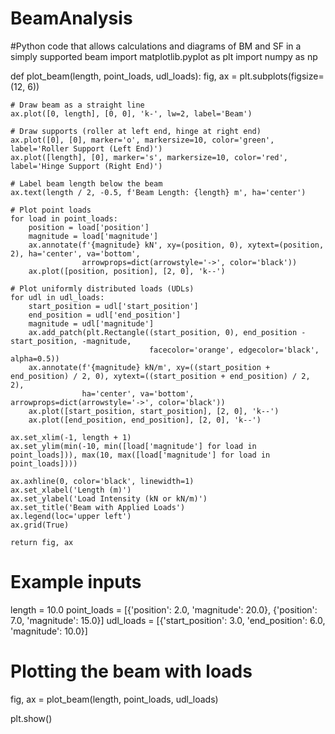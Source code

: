 # BeamAnalysis
#Python code that allows calculations and diagrams of BM and SF in a simply supported beam
import matplotlib.pyplot as plt
import numpy as np

def plot_beam(length, point_loads, udl_loads):
    fig, ax = plt.subplots(figsize=(12, 6))

    # Draw beam as a straight line
    ax.plot([0, length], [0, 0], 'k-', lw=2, label='Beam')

    # Draw supports (roller at left end, hinge at right end)
    ax.plot([0], [0], marker='o', markersize=10, color='green', label='Roller Support (Left End)')
    ax.plot([length], [0], marker='s', markersize=10, color='red', label='Hinge Support (Right End)')

    # Label beam length below the beam
    ax.text(length / 2, -0.5, f'Beam Length: {length} m', ha='center')

    # Plot point loads
    for load in point_loads:
        position = load['position']
        magnitude = load['magnitude']
        ax.annotate(f'{magnitude} kN', xy=(position, 0), xytext=(position, 2), ha='center', va='bottom',
                    arrowprops=dict(arrowstyle='->', color='black'))
        ax.plot([position, position], [2, 0], 'k--')

    # Plot uniformly distributed loads (UDLs)
    for udl in udl_loads:
        start_position = udl['start_position']
        end_position = udl['end_position']
        magnitude = udl['magnitude']
        ax.add_patch(plt.Rectangle((start_position, 0), end_position - start_position, -magnitude,
                                   facecolor='orange', edgecolor='black', alpha=0.5))
        ax.annotate(f'{magnitude} kN/m', xy=((start_position + end_position) / 2, 0), xytext=((start_position + end_position) / 2, 2),
                    ha='center', va='bottom', arrowprops=dict(arrowstyle='->', color='black'))
        ax.plot([start_position, start_position], [2, 0], 'k--')
        ax.plot([end_position, end_position], [2, 0], 'k--')

    ax.set_xlim(-1, length + 1)
    ax.set_ylim(min(-10, min([load['magnitude'] for load in point_loads])), max(10, max([load['magnitude'] for load in point_loads])))

    ax.axhline(0, color='black', linewidth=1)
    ax.set_xlabel('Length (m)')
    ax.set_ylabel('Load Intensity (kN or kN/m)')
    ax.set_title('Beam with Applied Loads')
    ax.legend(loc='upper left')
    ax.grid(True)

    return fig, ax

# Example inputs
length = 10.0
point_loads = [{'position': 2.0, 'magnitude': 20.0}, {'position': 7.0, 'magnitude': 15.0}]
udl_loads = [{'start_position': 3.0, 'end_position': 6.0, 'magnitude': 10.0}]

# Plotting the beam with loads
fig, ax = plot_beam(length, point_loads, udl_loads)

plt.show()
